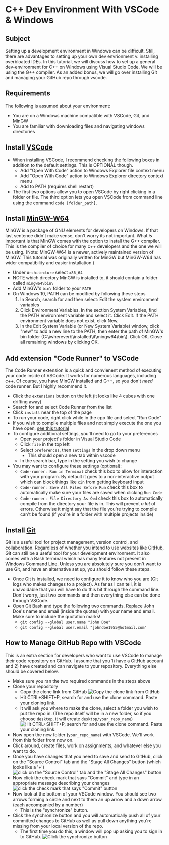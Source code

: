 # C++ Dev Environment With VSCode & Windows

## Subject
Setting up a development environment in Windows can be difficult. Still, there
are advantages to setting up your own dev envrionment v. installing overbloated
IDEs. In this tutorial, we will discuss how to set up a general dev-environment
for C++ on Windows using Visual Studio Code. We will be using the G++ compiler.
As an added bonus, we will go over installing Git and managing your GitHub repo
through vscode.

## Requirements
The following is assumed about your environment:
* You are on a Windows machine compatible with VSCode, Git, and MinGW
* You are familiar with downloading files and navigating windows directories

## Install [VSCode](https://code.visualstudio.com/)
* When installing VSCode, I recommend checking the following boxes in addition to the default settings. This is OPTIONAL though.
    * Add "Open With Code" action to Windows Explorer file context menu
    * Add "Open With Code" action to Windows Explorer directory context menu
    * Add to PATH (requires shell restart)
* The first two options allow you to open VSCode by right clicking in a folder or file. The third option lets you open VSCode from command line using the command `code [folder_path]`.

## Install [MinGW-W64](https://sourceforge.net/projects/mingw-w64/files/)
MinGW is a package of GNU elements for developers on Windows. If that last
sentence didn't make sense, don't worry its not important. What *is* important
is that MinGW comes with the option to install the G++ compiler. This is the
compiler of choice for many c++ developers and the one we will be using.
(Note: MinGW-W64 is a newer, actively maintained version of MinGW. This
tutorial was originally written for MinGW but MinGW-W64 has wider compatibility
and easier installation.)
* Under `Architecture` select `x86_64`
* NOTE which directory MinGW is installed to, it should contain a folder called `mingw64\bin\`
* Add MinGW's `bin\` folder to your `PATH`
* On Windows 10, PATH can be modified by following these steps
    1. In Search, search for and then select: Edit the system environment variables
    2. Click Environment Variables. In the section System Variables, find the PATH environment variable and select it. Click Edit. If the PATH environment variable does not exist, click New.
    3. In the Edit System Variable (or New System Variable) window, click "new" to add a new line to the PATH, then enter the path of MinGW's bin folder (C:\\\wherever\i\installed\it\mingw64\bin\\). Click OK. Close all remaining windows by clicking OK.

## Add extension "Code Runner" to VSCode
The Code Runner extension is a quick and convienent method of executing your
code inside of VSCode. It works for numerous languages, including c++. Of
course, you have MinGW installed and G++, so you don't *need* code runner. But
I highly recommend it.
* Click the `extensions` button on the left (it looks like 4 cubes with one drifting away)
* Search for and select Code Runner from the list
* Click `install` near the top of the page
* To run your code, right click while in the cpp file and select "Run Code"
* If you wish to compile multiple files and not simply execute the one you have open, [see this tutorial](https://github.com/jeremyglebe/dev_tool_tutorials/tree/master/vsc_mf)
* To configure additional settings, you'll need to go to your preferences 
    * Open your project's folder in Visual Studio Code
    * Click `file` in the top left
    * Select `preferences`, then `settings` in the drop down menu
        * This should open a new tab within vscode
    * In the search bar, type in the setting you wish to change
* You may want to configure these settings (optional):
    * `Code-runner: Run in Terminal` check this box to allow for interaction with your program. By default it goes to a non-interactive output which can block things like `cin` from getting keyboard input
    * `Code-runner: Save All Files Before Run` check this box to automatically make sure your files are saved when clicking `Run Code`
    * `Code-runner: File Directory As Cwd` check this box to automatically compile from the directory your file is in. This will prevent *a lot* of errors. Otherwise it might say that the file you're trying to compile can't be found (if you're in a folder with multiple projects inside)

## Install [Git](https://git-scm.com/downloads)
Git is a useful tool for project management, version control, and
collaboration. Regardless of whether you intend to use websites like GitHub,
Git can still be a useful tool for your development environment. It also comes
with a Bash terminal which has many features not present in Windows Command
Line. Unless you are absolutely sure you don't want to use Git, and have an
alternative set up, you should follow these steps.
* Once Git is installed, we need to configure it to know who you are (Git logs who makes changes to a project). As far as I can tell, it is unavoidable that you will have to do this bit through the command line. Don't worry, just two commands and then everything else can be done through VSCode.
* Open Git Bash and type the following two commands. Replace John Doe's name and email (inside the quotes) with your name and email. Make sure to include the quotation marks!
    * `git config --global user.name "John Doe"`
    * `git config --global user.email "johndoe1955@hotmail.com"`

## How to Manage GitHub Repo with VSCode
This is an extra section for developers who want to use VSCode to manage their
code repository on GitHub. I assume that you 1) have a GitHub account and
2) have created and can navigate to your repository. Everything else should be
covered below.
* Make sure you ran the two required commands in the steps above
* Clone your repository
    * Copy the clone link from GitHub
    ![Copy the clone link from GitHub](./assets/git_clone_link.gif)
    * Hit CTRL+SHIFT+P, search for and use the clone command. Paste your cloning link.
    * It will ask you where to make the clone, select a folder you wish to put the repo in. (The repo itself will be in a new folder, so if you choose `desktop`, it will create `desktop/your_repo_name`)
    ![Hit CTRL+SHIFT+P, search for and use the clone command. Paste your cloning link.](./assets/git_clone.gif)
* Now open the new folder (`your_repo_name`) with VSCode. We'll work from this folder from now on.
* Click around, create files, work on assignments, and whatever else you want to do.
* Once you have changes that you need to save and send to GitHub, click on the "Source Control" tab and the "Stage All Changes" button (which looks like a '+')
![click on the "Source Control" tab and the "Stage All Changes" button](./assets/stage_changes.gif)
* Now click the check mark that says "Commit" and type in an appropriate message describing your changes
![click the check mark that says "Commit" button](./assets/commit.gif)
* Now look at the bottom of your VSCode window. You should see two arrows forming a circle and next to them an up arrow and a down arrow (each accompanied by a number)
    * This is the "synchronize" button.
* Click the synchronize button and you will automatically push all of your committed changes to GitHub as well as pull down anything you're missing from your local version of the repo.
    * The first time you do this, a window will pop up asking you to sign in to GitHub.
![Click the synchronize button](./assets/sync.gif)
